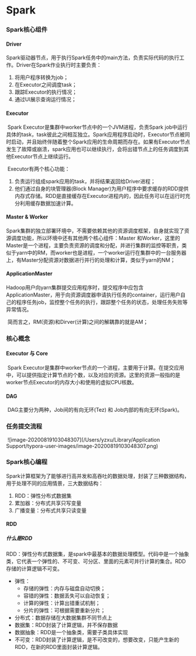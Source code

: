 # Spark

### Spark核心组件

#### Driver

​	Spark驱动器节点，用于执行Spark任务中的main方法，负责实际代码的执行工作。Driver在Spark作业执行时主要负责：

1. 将用户程序转换为job；
2. 在Executor之间调度task；
3. 跟踪Executor的执行情况；
4. 通过UI展示查询运行情况；

#### Executor

​	Spark Executor是集群中worker节点中的一个JVM进程，负责Spark job中运行具体的task，task彼此之间相互独立。Spark应用程序启动时，Executor节点被同时启动，并且始终伴随着整个Spark应用的生命周期而存在。如果有Executor节点发生了故障或崩溃，spark应用也可以继续执行，会将出错节点上的任务调度到其他Executor节点上继续运行。

​	Executor有两个核心功能：

1. 负责运行组成spark应用的task，并将结果返回给Driver进程；
2. 他们通过自身的块管理器(Block Manager)为用户程序中要求缓存的RDD提供内存式存储。RDD是直接缓存在Executor进程内的，因此任务可以在运行时充分利用缓存数据加速计算。

#### Master & Worker

​	Spark集群的独立部署环境中，不需要依赖其他的资源调度框架，自身就实现了资源调度功能，所以环境中还有其他两个核心组件：Master 和Worker，这里的Master是一个进程，主要负责资源的调度和分配，并进行集群的监控等职责，类似于yarn中的RM，而worker也是进程，一个worker运行在集群中的一台服务器上，有Master分配资源对数据进行并行的处理和计算，类似于yarn的NM；

#### ApplicationMaster

​	Hadoop用户向yarn集群提交应用程序时，提交程序中应包含ApplicationMaster，用于向资源调度器申请执行任务的container，运行用户自己的程序任务job，监控整个任务的执行，跟踪整个任务的状态，处理任务失败等异常情况。

​	简而言之，RM(资源)和Dirver(计算)之间的解耦靠的就是AM；



### 核心概念

#### Executor 与 Core

​	Spark Executor是集群中worker节点的一个进程，主要用于计算。在提交应用中，可以提供指定计算节点的个数，以及对应的资源。这里的资源一般指的是worker节点Executor的内存大小和使用的虚拟CPU核数。

####  DAG

​	DAG主要分为两种，Job间的有向无环(Tez) 和 Job内部的有向无环(Spark)。



### 任务提交流程

​	![image-20200819103048307](/Users/yzxu/Library/Application Support/typora-user-images/image-20200819103048307.png)



### Spark核心编程

​	Spark计算框架为了能够进行高并发和高吞吐的数据处理，封装了三种数据结构，用于处理不同的应用情景，三大数据结构：

1. RDD：弹性分布式数据集
2. 累加器：分布式共享只写变量
3. 广播变量：分布式共享只读变量

#### RDD

##### 什么是RDD

​	RDD：弹性分布式数据集，是spark中最基本的数据处理模型。代码中是一个抽象类，它代表一个弹性的、不可变、可分区、里面的元素可并行计算的集合。RDD存储的计算逻辑不可变。

- 弹性：
   - 存储的弹性：内存与磁盘自动切换；
   - 容错的弹性：数据丢失可以自动恢复；
   - 计算的弹性：计算出错重试机制；
   - 分片的弹性：可根据需要重新分片；
- 分布式：数据存储在大数据集群不同节点上
- 数据集：RDD封装了计算逻辑，并不保存数据
- 数据抽象：RDD是一个抽象类，需要子类具体实现
- 不可变：RDD封装了计算逻辑，是不可改变的，想要改变，只能产生新的RDD，在新的RDD里面封装计算逻辑。

##### 